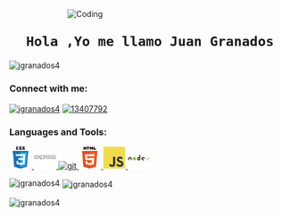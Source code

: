 

<img align="right" alt="Coding" width="400" src="https://i.pinimg.com/originals/e4/26/70/e426702edf874b181aced1e2fa5c6cde.gif">


<h1 align="center"> <code>Hola ,Yo me llamo Juan Granados</code> </h1>
<p align="left"> <img src="https://komarev.com/ghpvc/?username=jgranados4&label=Profile%20views&color=0e75b6&style=flat" alt="jgranados4" /> </p>

<h3 align="left">Connect with me:</h3>
<p align="left">
<a href="https://linkedin.com/in/jgranados4" target="blank"><img align="center" src="https://raw.githubusercontent.com/rahuldkjain/github-profile-readme-generator/master/src/images/icons/Social/linked-in-alt.svg" alt="jgranados4" height="30" width="40" /></a>
<a href="https://stackoverflow.com/users/13407792" target="blank"><img align="center" src="https://raw.githubusercontent.com/rahuldkjain/github-profile-readme-generator/master/src/images/icons/Social/stack-overflow.svg" alt="13407792" height="30" width="40" /></a>
</p>

<h3 align="left">Languages and Tools:</h3>
<p align="left"> <a href="https://www.w3schools.com/css/" target="_blank" rel="noreferrer"> <img src="https://raw.githubusercontent.com/devicons/devicon/master/icons/css3/css3-original-wordmark.svg" alt="css3" width="40" height="40"/> </a> <a href="https://expressjs.com" target="_blank" rel="noreferrer"> <img src="https://raw.githubusercontent.com/devicons/devicon/master/icons/express/express-original-wordmark.svg" alt="express" width="40" height="40"/> </a> <a href="https://git-scm.com/" target="_blank" rel="noreferrer"> <img src="https://www.vectorlogo.zone/logos/git-scm/git-scm-icon.svg" alt="git" width="40" height="40"/> </a> <a href="https://www.w3.org/html/" target="_blank" rel="noreferrer"> <img src="https://raw.githubusercontent.com/devicons/devicon/master/icons/html5/html5-original-wordmark.svg" alt="html5" width="40" height="40"/> </a> <a href="https://developer.mozilla.org/en-US/docs/Web/JavaScript" target="_blank" rel="noreferrer"> <img src="https://raw.githubusercontent.com/devicons/devicon/master/icons/javascript/javascript-original.svg" alt="javascript" width="40" height="40"/> </a> <a href="https://nodejs.org" target="_blank" rel="noreferrer"> <img src="https://raw.githubusercontent.com/devicons/devicon/master/icons/nodejs/nodejs-original-wordmark.svg" alt="nodejs" width="40" height="40"/> </a> </p>

<p><img align="left" src="https://github-readme-stats.vercel.app/api/top-langs?username=jgranados4&show_icons=true&locale=en&layout=compact" alt="jgranados4" /></p>

<p>&nbsp;<img align="center" src="https://github-readme-stats.vercel.app/api?username=jgranados4&show_icons=true&locale=en" alt="jgranados4" /></p>

<p><img align="center" src="https://github-readme-streak-stats.herokuapp.com/?user=jgranados4&" alt="jgranados4" /></p>
